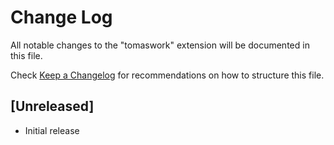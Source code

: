 # Change Log

All notable changes to the "tomaswork" extension will be documented in this file.

Check [Keep a Changelog](http://keepachangelog.com/) for recommendations on how to structure this file.

## [Unreleased]

- Initial release